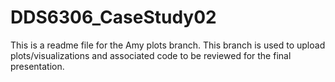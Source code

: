 # DDS6306_CaseStudy02
This is a readme file for the Amy plots branch. This branch is used to upload plots/visualizations and associated code to be reviewed
for the final presentation.
